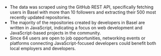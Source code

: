 - The data was scraped using the GitHub REST API, specifically fetching users in Basel with more than 10 followers and extracting their 500 most recently updated repositories.
- The majority of the repositories created by developers in Basel are written in JavaScript, indicating a focus on web development and JavaScript-based projects in the community.
- Since 64 users are open to job opportunities, networking events or platforms connecting JavaScript-focused developers could benefit both local employers and developers.